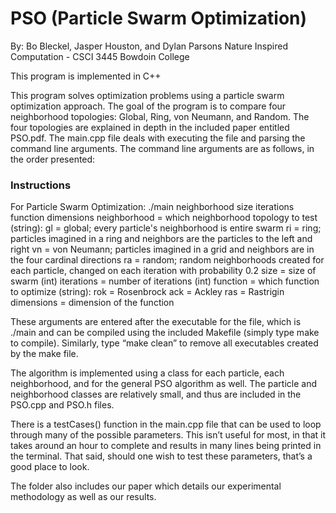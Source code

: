 # PSO (Particle Swarm Optimization)
By: Bo Bleckel, Jasper Houston, and Dylan Parsons
Nature Inspired Computation - CSCI 3445
Bowdoin College

This program is implemented in C++

This program solves optimization problems using a particle swarm optimization approach.
The goal of the program is to compare four neighborhood topologies: Global, Ring, von Neumann, and Random.
The four topologies are explained in depth in the included paper entitled PSO.pdf.
The main.cpp file deals with executing the file and parsing the command line arguments.
The command line arguments are as follows, in the order presented:

### Instructions
For Particle Swarm Optimization:
./main neighborhood size iterations function dimensions
    neighborhood   = which neighborhood topology to test (string):
                      gl = global; every particle's neighborhood is entire swarm
                      ri = ring; particles imagined in a ring and neighbors are the particles to the left and right
                      vn = von Neumann; particles imagined in a grid and neighbors are in the four cardinal directions
                      ra = random; random neighborhoods created for each particle, changed on each iteration with probability 0.2
    size           = size of swarm (int)
    iterations     = number of iterations (int)
    function       = which function to optimize (string):
                      rok = Rosenbrock
                      ack = Ackley
                      ras = Rastrigin
    dimensions     = dimension of the function

These arguments are entered after the executable for the file, which is ./main
and can be compiled using the included Makefile (simply type make to compile).
Similarly, type “make clean” to remove all executables created by the make file.

The algorithm is implemented using a class for each particle, each neighborhood, and for the 
general PSO algorithm as well. The particle and neighborhood classes are relatively small,
and thus are included in the PSO.cpp and PSO.h files.

There is a testCases() function in the main.cpp file that can be used to loop through many of
the possible parameters. This isn’t useful for most, in that it takes around an hour to complete
and results in many lines being printed in the terminal. That said, should one wish to test
these parameters, that’s a good place to look. 

The folder also includes our paper which details our experimental methodology
as well as our results.
